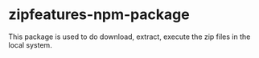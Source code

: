 # zipfeatures-npm-package
 This package is used to do download, extract, execute the zip files in the local system.
